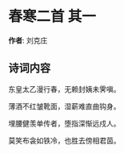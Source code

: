# 春寒二首  其一

**作者**: 刘克庄

## 诗词内容

东皇太乙漫行春，无赖封姨未霁嗔。

薄酒不红皱靴面，湿薪难直曲钩身。

埋腰健羡单传者，堕指深惭远戍人。

莫笑布衾如铁冷，也胜去傍相君茵。

